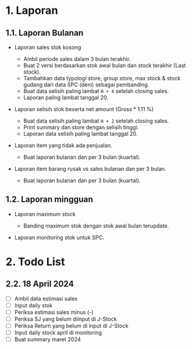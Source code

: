 # 1. Laporan

## 1.1. Laporan Bulanan

- Laporan sales stok kosong
	- Ambil periode sales dalam 3 bulan terakhir.
	- Buat 2 versi berdasarkan stok awal bulan dan stock terakhir (Last stock).
	- Tambahkan data typologi store, group store, max stock & stock gudang dari data SPC (deni) sebagai pembanding.
	- Buat data selisih paling lambat `H + 4` setelah closing sales.
	- Laporan paling lambat tanggal 20.

- Laporan selisih stok beserta net amount (Gross * 1.11 %)
	- Buat data selisih paling lambat `H + 2` setelah closing sales.
	- Print summary dan store dengan selisih tinggi.
	- Laporan data selisih paling lambat tanggal 20.

- Laporan item yang tidak ada penjualan.
	- Buat laporan bulanan dan per 3 bulan (kuartal).

- Laporan item barang rusak vs sales bulanan dan per 3 bulan.
  	- Buat laporan bulanan dan per 3 bulan (kuartal).

## 1.2. Laporan mingguan

- Laporan maximum stock
	- Banding maximum stok dengan stok awal bulan terupdate.

- Laporan monitoring stok untuk SPC.

# 2. Todo List

## 2.2. 18 April 2024

- [ ] Ambil data estimasi sales
- [ ] Input daily stok
- [ ] Periksa estimasi sales minus (-)
- [ ] Periksa SJ yang belum diinput di J-Stock
- [ ] Periksa Return yang belum di input di J-Stock
- [ ] Input daily stock april di monitoring
- [ ] Buat summary maret 2024
